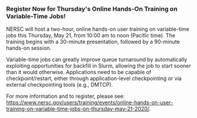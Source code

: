 ### Register Now for Thursday's Online Hands-On Training on Variable-Time Jobs!

NERSC will host a two-hour, online hands-on user training on variable-time jobs
this Thursday, May 21, from 10:00 am to noon (Pacific time). The training begins
with a 30-minute presentation, followed by a 90-minute hands-on session.

Variable-time jobs can greatly improve queue turnaround by automatically 
exploiting opportunities for backfill in Slurm, allowing the job to start sooner
than it would otherwise. Applications need to be capable of checkpoint/restart,
either through application-level checkpointing or via external checkpointing
tools (e.g., DMTCP).

For more information and to register, please see:
<https://www.nersc.gov/users/training/events/online-hands-on-user-training-on-variable-time-jobs-on-thursday-may-21-2020/>.

